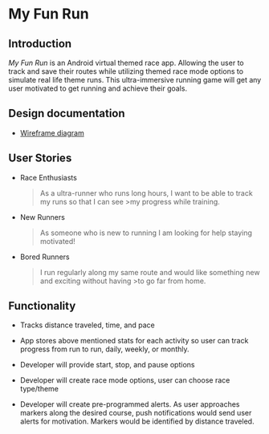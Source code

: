 # My Fun Run

## Introduction

_My Fun Run_ is an Android virtual themed race app. Allowing the user to track and save their
 routes while utilizing themed race mode options to simulate real life theme runs. This
 ultra-immersive running game will get any user motivated to get running and achieve their goals.

## Design documentation

* [Wireframe diagram](wireframe.md)

## User Stories

* Race Enthusiasts 

    > As a ultra-runner who runs long hours, I want to be able to track my runs so that I can see 
                       >my progress while training.

* New Runners

    > As someone who is new to running I am looking for help staying motivated!
          
* Bored Runners
    > I run regularly along my same route and would like something new and exciting without having 
                  >to go far from home.

## Functionality

* Tracks distance traveled, time, and pace

* App stores above mentioned stats for each activity so user can track progress from run to run, 
    daily, weekly, or monthly.

* Developer will provide start, stop, and pause options

* Developer will create race mode options, user can choose race type/theme

* Developer will create pre-programmed alerts. As user approaches markers along the desired course,
    push notifications would send user alerts for motivation. Markers would be identified by 
    distance traveled.
    
##
                 